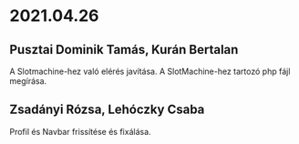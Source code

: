 # 2021.04.26
## Pusztai Dominik Tamás, Kurán Bertalan 
A Slotmachine-hez való elérés javítása.
A SlotMachine-hez tartozó php fájl megírása.

## Zsadányi Rózsa, Lehóczky Csaba
Profil és Navbar frissítése és fixálása.
